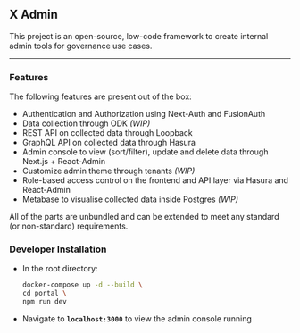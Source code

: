 ## X Admin

This project is an open-source, low-code framework to create internal admin tools for governance use cases. 

---

### Features

The following features are present out of the box:
- Authentication and Authorization using Next-Auth and FusionAuth
- Data collection through ODK *(WIP)*
- REST API on collected data through Loopback
- GraphQL API on collected data through Hasura
- Admin console to view (sort/filter), update and delete data through Next.js + React-Admin
- Customize admin theme through tenants *(WIP)*
- Role-based access control on the frontend and API layer via Hasura and React-Admin
- Metabase to visualise collected data inside Postgres *(WIP)*

All of the parts are unbundled and can be extended to meet any standard (or non-standard) requirements.

### Developer Installation

- In the root directory:
    ```bash 
    docker-compose up -d --build \
    cd portal \
    npm run dev
    ```
- Navigate to **`localhost:3000`** to view the admin console running
